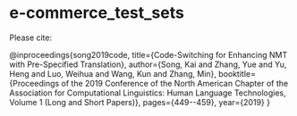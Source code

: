 # e-commerce_test_sets
Please cite:

@inproceedings{song2019code,
  title={Code-Switching for Enhancing NMT with Pre-Specified Translation},
  author={Song, Kai and Zhang, Yue and Yu, Heng and Luo, Weihua and Wang, Kun and Zhang, Min},
  booktitle={Proceedings of the 2019 Conference of the North American Chapter of the Association for Computational Linguistics: Human Language Technologies, Volume 1 (Long and Short Papers)},
  pages={449--459},
  year={2019}
}
